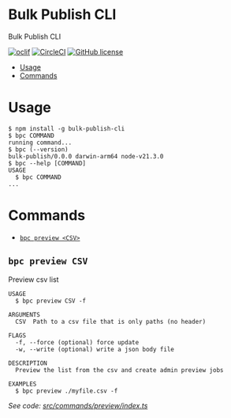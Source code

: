 Bulk Publish CLI
=================

Bulk Publish CLI

[![oclif](https://img.shields.io/badge/cli-oclif-brightgreen.svg)](https://oclif.io)
[![CircleCI](https://circleci.com/gh/oclif/hello-world/tree/main.svg?style=shield)](https://circleci.com/gh/oclif/hello-world/tree/main)
[![GitHub license](https://img.shields.io/github/license/oclif/hello-world)](https://github.com/oclif/hello-world/blob/main/LICENSE)

<!-- toc -->
* [Usage](#usage)
* [Commands](#commands)
<!-- tocstop -->
# Usage
<!-- usage -->
```sh-session
$ npm install -g bulk-publish-cli
$ bpc COMMAND
running command...
$ bpc (--version)
bulk-publish/0.0.0 darwin-arm64 node-v21.3.0
$ bpc --help [COMMAND]
USAGE
  $ bpc COMMAND
...
```
<!-- usagestop -->
# Commands
<!-- commands -->
* [`bpc preview <CSV>`](#bpublish-hello-person)

## `bpc preview CSV`

Preview csv list

```
USAGE
  $ bpc preview CSV -f

ARGUMENTS
  CSV  Path to a csv file that is only paths (no header)

FLAGS
  -f, --force (optional) force update
  -w, --write (optional) write a json body file

DESCRIPTION
  Preview the list from the csv and create admin preview jobs

EXAMPLES
  $ bpc preview ./myfile.csv -f
```

_See code: [src/commands/preview/index.ts](https://github.com/dkuntze/bulk-publish-cli/blob/v0.0.0/src/commands/preview/index.ts)_

<!-- commandsstop -->
